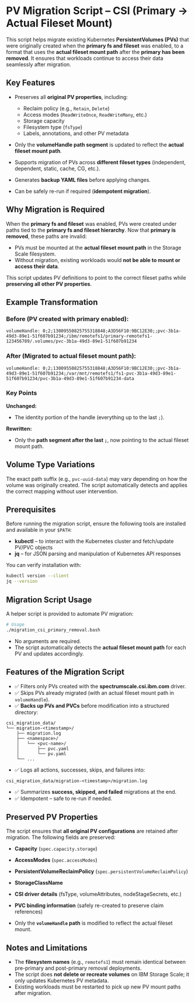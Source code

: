 
# PV Migration Script – CSI (Primary → Actual Fileset Mount)

This script helps migrate existing Kubernetes **PersistentVolumes (PVs)** that were originally created when the **primary fs and fileset** was enabled, to a format that uses the **actual fileset mount path** after the **primary has been removed**.
It ensures that workloads continue to access their data seamlessly after migration.

## Key Features

- Preserves all **original PV properties**, including:
  - Reclaim policy (e.g., `Retain`, `Delete`)
  - Access modes (`ReadWriteOnce`, `ReadWriteMany`, etc.)
  - Storage capacity
  - Filesystem type (`fsType`)
  - Labels, annotations, and other PV metadata

- Only the **volumeHandle path segment** is updated to reflect the **actual fileset mount path**.
- Supports migration of PVs across **different fileset types** (independent, dependent, static, cache, CG, etc.).
- Generates **backup YAML files** before applying changes.
- Can be safely re-run if required (**idempotent migration**).

## Why Migration is Required

When the **primary fs and fileset** was enabled, PVs were created under paths tied to the **primary fs and fileset hierarchy**.
Now that **primary is removed**, these paths are invalid:

- PVs must be mounted at the **actual fileset mount path** in the Storage Scale filesystem.
- Without migration, existing workloads would **not be able to mount or access their data**.

This script updates PV definitions to point to the correct fileset paths while **preserving all other PV properties**.

## Example Transformation

### Before (PV created with **primary** enabled):
```text
volumeHandle: 0;2;13009550825755318848;A3D56F10:9BC12E30;;pvc-3b1a-49d3-89e1-51f607b91234;/ibm/remotefs1/primary-remotefs1-123456789/.volumes/pvc-3b1a-49d3-89e1-51f607b91234
```

### After (Migrated to **actual fileset mount path**):
```text
volumeHandle: 0;2;13009550825755318848;A3D56F10:9BC12E30;;pvc-3b1a-49d3-89e1-51f607b91234;/var/mnt/remotefs1/fs1-pvc-3b1a-49d3-89e1-51f607b91234/pvc-3b1a-49d3-89e1-51f607b91234-data
```

### Key Points

**Unchanged:**
- The identity portion of the handle (everything up to the last `;`).

**Rewritten:**
- Only the **path segment after the last `;`**, now pointing to the actual fileset mount path.

## Volume Type Variations

The exact path suffix (e.g., `pvc-uuid-data`) may vary depending on how the volume was originally created.
The script automatically detects and applies the correct mapping without user intervention.

## Prerequisites

Before running the migration script, ensure the following tools are installed and available in your `$PATH`:

- **kubectl** – to interact with the Kubernetes cluster and fetch/update PV/PVC objects
- **jq** – for JSON parsing and manipulation of Kubernetes API responses

You can verify installation with:

```bash
kubectl version --client
jq --version
```

## Migration Script Usage

A helper script is provided to automate PV migration:

```bash
# Usage
./migration_csi_primary_removal.bash
```

- No arguments are required.
- The script automatically detects the **actual fileset mount path** for each PV and updates accordingly.

## Features of the Migration Script

- ✅ Filters only PVs created with the **spectrumscale.csi.ibm.com** driver.
- ✅ Skips PVs already migrated (with an actual fileset mount path in `volumeHandle`).
- ✅ **Backs up PVs and PVCs** before modification into a structured directory:

```
csi_migration_data/
└── migration-<timestamp>/
    ├── migration.log
    ├── <namespace>/
    │   └── <pvc-name>/
    │       ├── pvc.yaml
    │       └── pv.yaml
    └── ...
```

- ✅ Logs all actions, successes, skips, and failures into:

```
csi_migration_data/migration-<timestamp>/migration.log
```

- ✅ Summarizes **success, skipped, and failed** migrations at the end.
- ✅ Idempotent – safe to re-run if needed.

## Preserved PV Properties

The script ensures that **all original PV configurations** are retained after migration.
The following fields are preserved:

- **Capacity** (`spec.capacity.storage`)
- **AccessModes** (`spec.accessModes`)
- **PersistentVolumeReclaimPolicy** (`spec.persistentVolumeReclaimPolicy`)
- **StorageClassName**
- **CSI driver details** (fsType, volumeAttributes, nodeStageSecrets, etc.)
- **PVC binding information** (safely re-created to preserve claim references)

- Only the **`volumeHandle` path** is modified to reflect the actual fileset mount.

## Notes and Limitations

- The **filesystem names** (e.g., `remotefs1`) must remain identical between pre-primary and post-primary removal deployments.
- The script does **not delete or recreate volumes** on IBM Storage Scale; it only updates Kubernetes PV metadata.
- Existing workloads must be restarted to pick up new PV mount paths after migration.
